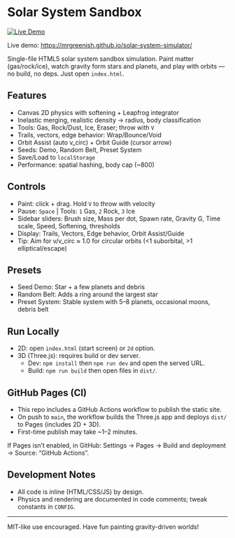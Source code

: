 # Solar System Sandbox

[![Live Demo](https://img.shields.io/badge/Live-Demo-2ea44f)](https://mrgreenish.github.io/solar-system-simulator/)

Live demo: https://mrgreenish.github.io/solar-system-simulator/

Single-file HTML5 solar system sandbox simulation. Paint matter (gas/rock/ice), watch gravity form stars and planets, and play with orbits — no build, no deps. Just open `index.html`.

## Features
- Canvas 2D physics with softening + Leapfrog integrator
- Inelastic merging, realistic density → radius, body classification
- Tools: Gas, Rock/Dust, Ice, Eraser; throw with `V`
- Trails, vectors, edge behavior: Wrap/Bounce/Void
- Orbit Assist (auto v_circ) + Orbit Guide (cursor arrow)
- Seeds: Demo, Random Belt, Preset System
- Save/Load to `localStorage`
- Performance: spatial hashing, body cap (~800)

## Controls
- Paint: click + drag. Hold `V` to throw with velocity
- Pause: `Space` | Tools: `1` Gas, `2` Rock, `3` Ice
- Sidebar sliders: Brush size, Mass per dot, Spawn rate, Gravity G, Time scale, Speed, Softening, thresholds
- Display: Trails, Vectors, Edge behavior, Orbit Assist/Guide
- Tip: Aim for v/v_circ ≈ 1.0 for circular orbits (<1 suborbital, >1 elliptical/escape)

## Presets
- Seed Demo: Star + a few planets and debris
- Random Belt: Adds a ring around the largest star
- Preset System: Stable system with 5–8 planets, occasional moons, debris belt

## Run Locally
- 2D: open `index.html` (start screen) or `2d` option.
- 3D (Three.js): requires build or dev server.
  - Dev: `npm install` then `npm run dev` and open the served URL.
  - Build: `npm run build` then open files in `dist/`.

## GitHub Pages (CI)
- This repo includes a GitHub Actions workflow to publish the static site.
- On push to `main`, the workflow builds the Three.js app and deploys `dist/` to Pages (includes 2D + 3D).
- First-time publish may take ~1–2 minutes.

If Pages isn’t enabled, in GitHub: Settings → Pages → Build and deployment → Source: “GitHub Actions”.

## Development Notes
- All code is inline (HTML/CSS/JS) by design.
- Physics and rendering are documented in code comments; tweak constants in `CONFIG`.

---
MIT-like use encouraged. Have fun painting gravity-driven worlds!
